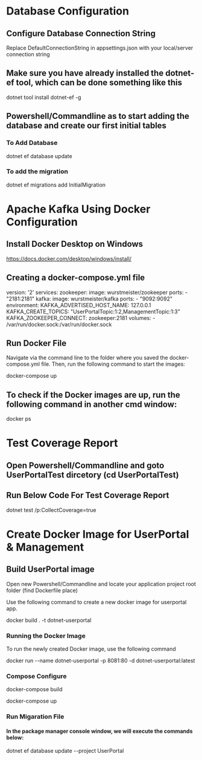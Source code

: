 # Database Configuration
## Configure Database Connection String 

Replace DefaultConnectionString in appsettings.json with your local/server  connection string

## Make sure you have already installed the dotnet-ef tool, which can be done something like this

dotnet tool install dotnet-ef -g

## Powershell/Commandline as to start adding the database and create our first initial tables
### To Add Database

dotnet ef database update

### To add the migration

dotnet ef migrations add InitialMigration

# Apache Kafka Using Docker Configuration
## Install Docker Desktop on Windows
https://docs.docker.com/desktop/windows/install/

## Creating a docker-compose.yml file

version: '2'
services:
  zookeeper:
    image: wurstmeister/zookeeper
    ports:
      - "2181:2181"
  kafka:
    image: wurstmeister/kafka
    ports:
      - "9092:9092"
    environment:
      KAFKA_ADVERTISED_HOST_NAME: 127.0.0.1
      KAFKA_CREATE_TOPICS: "UserPortalTopic:1:2,ManagementTopic:1:3"
      KAFKA_ZOOKEEPER_CONNECT: zookeeper:2181
    volumes:
      - /var/run/docker.sock:/var/run/docker.sock


## Run Docker File

Navigate via the command line to the folder where you saved the docker-compose.yml file.
Then, run the following command to start the images:

docker-compose up

## To check if the Docker images are up, run the following command in another cmd window:

docker ps

# Test Coverage Report 
## Open Powershell/Commandline and goto UserPortalTest dircetory (cd UserPortalTest)
## Run Below Code For Test Coverage Report 

dotnet test /p:CollectCoverage=true

# Create Docker Image for UserPortal & Management 

## Build UserPortal image

Open new Powershell/Commandline and locate your application project root folder (find Dockerfile place)

Use the following command to create a new docker image for userportal app.

docker build . -t dotnet-userportal

### Running the Docker Image

To run the newly created Docker image, use the following command

docker run --name dotnet-userportal -p 8081:80 -d dotnet-userportal:latest

### Compose Configure

docker-compose build

docker-compose up

### Run Migaration File
#### In the package manager console window, we will execute the commands below:

dotnet ef database update --project UserPortal
